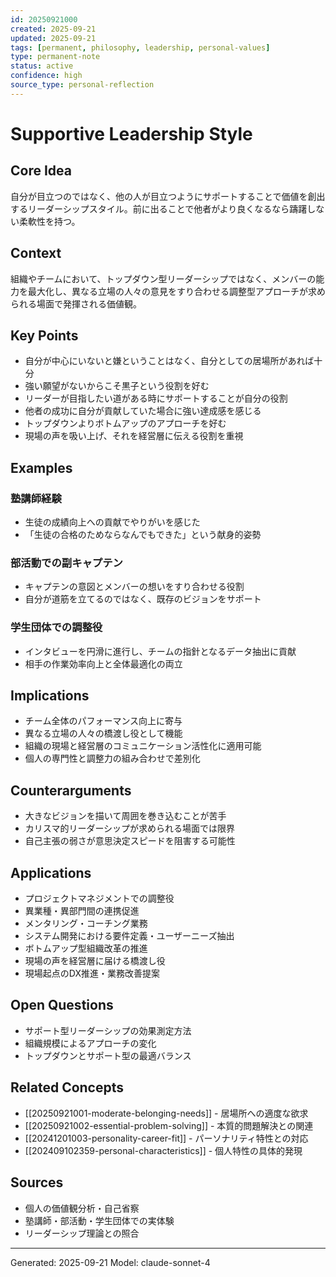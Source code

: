 ```yaml
---
id: 20250921000
created: 2025-09-21
updated: 2025-09-21
tags: [permanent, philosophy, leadership, personal-values]
type: permanent-note
status: active
confidence: high
source_type: personal-reflection
---
```


# Supportive Leadership Style

## Core Idea
自分が目立つのではなく、他の人が目立つようにサポートすることで価値を創出するリーダーシップスタイル。前に出ることで他者がより良くなるなら躊躇しない柔軟性を持つ。

## Context
組織やチームにおいて、トップダウン型リーダーシップではなく、メンバーの能力を最大化し、異なる立場の人々の意見をすり合わせる調整型アプローチが求められる場面で発揮される価値観。

## Key Points
- 自分が中心にいないと嫌ということはなく、自分としての居場所があれば十分
- 強い願望がないからこそ黒子という役割を好む
- リーダーが目指したい道がある時にサポートすることが自分の役割
- 他者の成功に自分が貢献していた場合に強い達成感を感じる
- トップダウンよりボトムアップのアプローチを好む
- 現場の声を吸い上げ、それを経営層に伝える役割を重視

## Examples
### 塾講師経験
- 生徒の成績向上への貢献でやりがいを感じた
- 「生徒の合格のためならなんでもできた」という献身的姿勢

### 部活動での副キャプテン
- キャプテンの意図とメンバーの想いをすり合わせる役割
- 自分が道筋を立てるのではなく、既存のビジョンをサポート

### 学生団体での調整役
- インタビューを円滑に進行し、チームの指針となるデータ抽出に貢献
- 相手の作業効率向上と全体最適化の両立

## Implications
- チーム全体のパフォーマンス向上に寄与
- 異なる立場の人々の橋渡し役として機能
- 組織の現場と経営層のコミュニケーション活性化に適用可能
- 個人の専門性と調整力の組み合わせで差別化

## Counterarguments
- 大きなビジョンを描いて周囲を巻き込むことが苦手
- カリスマ的リーダーシップが求められる場面では限界
- 自己主張の弱さが意思決定スピードを阻害する可能性

## Applications
- プロジェクトマネジメントでの調整役
- 異業種・異部門間の連携促進
- メンタリング・コーチング業務
- システム開発における要件定義・ユーザーニーズ抽出
- ボトムアップ型組織改革の推進
- 現場の声を経営層に届ける橋渡し役
- 現場起点のDX推進・業務改善提案

## Open Questions
- サポート型リーダーシップの効果測定方法
- 組織規模によるアプローチの変化
- トップダウンとサポート型の最適バランス

## Related Concepts
- [[20250921001-moderate-belonging-needs]] - 居場所への適度な欲求
- [[20250921002-essential-problem-solving]] - 本質的問題解決との関連
- [[20241201003-personality-career-fit]] - パーソナリティ特性との対応
- [[202409102359-personal-characteristics]] - 個人特性の具体的発現

## Sources
- 個人の価値観分析・自己省察
- 塾講師・部活動・学生団体での実体験
- リーダーシップ理論との照合

---
Generated: 2025-09-21
Model: claude-sonnet-4